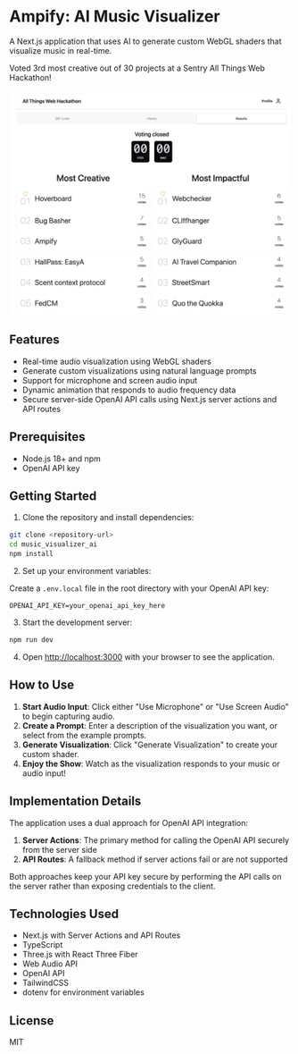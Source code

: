 # Ampify: AI Music Visualizer

A Next.js application that uses AI to generate custom WebGL shaders that visualize music in real-time.

Voted 3rd most creative out of 30 projects at a Sentry All Things Web Hackathon!

![Hackathon Results](https://github.com/ssaanndwich/ampify/blob/main/public/sentryhackathon.jpg)

## Features

- Real-time audio visualization using WebGL shaders
- Generate custom visualizations using natural language prompts
- Support for microphone and screen audio input
- Dynamic animation that responds to audio frequency data
- Secure server-side OpenAI API calls using Next.js server actions and API routes

## Prerequisites

- Node.js 18+ and npm
- OpenAI API key

## Getting Started

1. Clone the repository and install dependencies:

```bash
git clone <repository-url>
cd music_visualizer_ai
npm install
```

2. Set up your environment variables:

Create a `.env.local` file in the root directory with your OpenAI API key:

```
OPENAI_API_KEY=your_openai_api_key_here
```

3. Start the development server:

```bash
npm run dev
```

4. Open [http://localhost:3000](http://localhost:3000) with your browser to see the application.

## How to Use

1. **Start Audio Input**: Click either "Use Microphone" or "Use Screen Audio" to begin capturing audio.
2. **Create a Prompt**: Enter a description of the visualization you want, or select from the example prompts.
3. **Generate Visualization**: Click "Generate Visualization" to create your custom shader.
4. **Enjoy the Show**: Watch as the visualization responds to your music or audio input!

## Implementation Details

The application uses a dual approach for OpenAI API integration:

1. **Server Actions**: The primary method for calling the OpenAI API securely from the server side
2. **API Routes**: A fallback method if server actions fail or are not supported

Both approaches keep your API key secure by performing the API calls on the server rather than exposing credentials to the client.

## Technologies Used

- Next.js with Server Actions and API Routes
- TypeScript
- Three.js with React Three Fiber
- Web Audio API
- OpenAI API
- TailwindCSS
- dotenv for environment variables

## License

MIT
